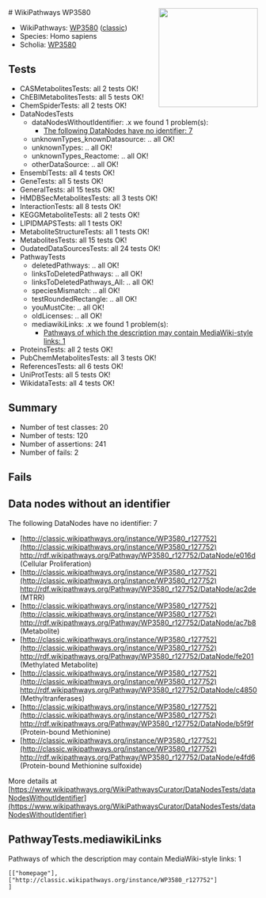 <img style="float: right; width: 200px" src="https://upload.wikimedia.org/wikipedia/commons/thumb/8/83/Wplogo_with_text_500.png/640px-Wplogo_with_text_500.png" />
# WikiPathways WP3580

* WikiPathways: [WP3580](https://wikipathways.org/pathways/WP3580) ([classic](https://classic.wikipathways.org/instance/WP3580))
* Species: Homo sapiens
* Scholia: [WP3580](https://scholia.toolforge.org/wikipathways/WP3580)
## Tests
* CASMetabolitesTests: all 2 tests OK!
* ChEBIMetabolitesTests: all 5 tests OK!
* ChemSpiderTests: all 2 tests OK!
* DataNodesTests
    * dataNodesWithoutIdentifier: .x we found 1 problem(s):
        * [The following DataNodes have no identifier: 7](#d2d32fa6)
    * unknownTypes_knownDatasource: .. all OK!
    * unknownTypes: .. all OK!
    * unknownTypes_Reactome: .. all OK!
    * otherDataSource: .. all OK!
* EnsemblTests: all 4 tests OK!
* GeneTests: all 5 tests OK!
* GeneralTests: all 15 tests OK!
* HMDBSecMetabolitesTests: all 3 tests OK!
* InteractionTests: all 8 tests OK!
* KEGGMetaboliteTests: all 2 tests OK!
* LIPIDMAPSTests: all 1 tests OK!
* MetaboliteStructureTests: all 1 tests OK!
* MetabolitesTests: all 15 tests OK!
* OudatedDataSourcesTests: all 24 tests OK!
* PathwayTests
    * deletedPathways: .. all OK!
    * linksToDeletedPathways: .. all OK!
    * linksToDeletedPathways_All: .. all OK!
    * speciesMismatch: .. all OK!
    * testRoundedRectangle: .. all OK!
    * youMustCite: .. all OK!
    * oldLicenses: .. all OK!
    * mediawikiLinks: .x we found 1 problem(s):
        * [Pathways of which the description may contain MediaWiki-style links: 1](#da69cf45)
* ProteinsTests: all 2 tests OK!
* PubChemMetabolitesTests: all 3 tests OK!
* ReferencesTests: all 6 tests OK!
* UniProtTests: all 5 tests OK!
* WikidataTests: all 4 tests OK!


## Summary

* Number of test classes: 20
* Number of tests: 120
* Number of assertions: 241
* Number of fails: 2

## Fails

<a name="d2d32fa6" />

## Data nodes without an identifier

The following DataNodes have no identifier: 7

* [http://classic.wikipathways.org/instance/WP3580_r127752](http://classic.wikipathways.org/instance/WP3580_r127752) http://rdf.wikipathways.org/Pathway/WP3580_r127752/DataNode/e016d (Cellular Proliferation)
* [http://classic.wikipathways.org/instance/WP3580_r127752](http://classic.wikipathways.org/instance/WP3580_r127752) http://rdf.wikipathways.org/Pathway/WP3580_r127752/DataNode/ac2de (MTRR)
* [http://classic.wikipathways.org/instance/WP3580_r127752](http://classic.wikipathways.org/instance/WP3580_r127752) http://rdf.wikipathways.org/Pathway/WP3580_r127752/DataNode/ac7b8 (Metabolite)
* [http://classic.wikipathways.org/instance/WP3580_r127752](http://classic.wikipathways.org/instance/WP3580_r127752) http://rdf.wikipathways.org/Pathway/WP3580_r127752/DataNode/fe201 (Methylated
Metabolite)
* [http://classic.wikipathways.org/instance/WP3580_r127752](http://classic.wikipathways.org/instance/WP3580_r127752) http://rdf.wikipathways.org/Pathway/WP3580_r127752/DataNode/c4850 (Methyltranferases)
* [http://classic.wikipathways.org/instance/WP3580_r127752](http://classic.wikipathways.org/instance/WP3580_r127752) http://rdf.wikipathways.org/Pathway/WP3580_r127752/DataNode/b5f9f (Protein-bound Methionine)
* [http://classic.wikipathways.org/instance/WP3580_r127752](http://classic.wikipathways.org/instance/WP3580_r127752) http://rdf.wikipathways.org/Pathway/WP3580_r127752/DataNode/e4fd6 (Protein-bound Methionine 
sulfoxide)


More details at [https://www.wikipathways.org/WikiPathwaysCurator/DataNodesTests/dataNodesWithoutIdentifier](https://www.wikipathways.org/WikiPathwaysCurator/DataNodesTests/dataNodesWithoutIdentifier)

<a name="da69cf45" />

## PathwayTests.mediawikiLinks

Pathways of which the description may contain MediaWiki-style links: 1
```
[["homepage"],
["http://classic.wikipathways.org/instance/WP3580_r127752"]
]
```

